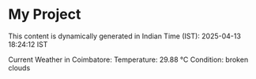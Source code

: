 # My Project

This content is dynamically generated in Indian Time (IST): 2025-04-13 18:24:12 IST


Current Weather in Coimbatore:
Temperature: 29.88 °C
Condition: broken clouds
